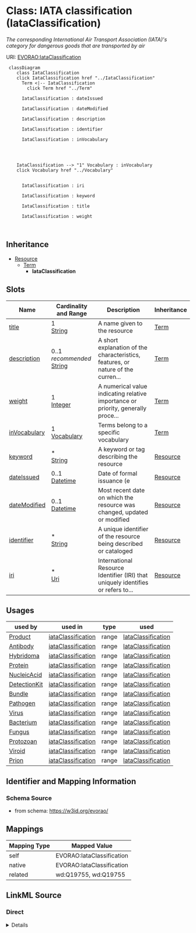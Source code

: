 

# Class: IATA classification (IataClassification) 


_The corresponding International Air Transport Association (IATA)'s category for dangerous goods that are transported by air_





URI: [EVORAO:IataClassification](https://w3id.org/evorao/IataClassification)






```mermaid
 classDiagram
    class IataClassification
    click IataClassification href "../IataClassification"
      Term <|-- IataClassification
        click Term href "../Term"
      
      IataClassification : dateIssued
        
      IataClassification : dateModified
        
      IataClassification : description
        
      IataClassification : identifier
        
      IataClassification : inVocabulary
        
          
    
    
    IataClassification --> "1" Vocabulary : inVocabulary
    click Vocabulary href "../Vocabulary"

        
      IataClassification : iri
        
      IataClassification : keyword
        
      IataClassification : title
        
      IataClassification : weight
        
      
```





## Inheritance
* [Resource](Resource.md)
    * [Term](Term.md)
        * **IataClassification**



## Slots

| Name | Cardinality and Range | Description | Inheritance |
| ---  | --- | --- | --- |
| [title](title.md) | 1 <br/> [String](String.md) | A name given to the resource | [Term](Term.md) |
| [description](description.md) | 0..1 _recommended_ <br/> [String](String.md) | A short explanation of the characteristics, features, or nature of the curren... | [Term](Term.md) |
| [weight](weight.md) | 1 <br/> [Integer](Integer.md) | A numerical value indicating relative importance or priority, generally proce... | [Term](Term.md) |
| [inVocabulary](inVocabulary.md) | 1 <br/> [Vocabulary](Vocabulary.md) | Terms belong to a specific vocabulary | [Term](Term.md) |
| [keyword](keyword.md) | * <br/> [String](String.md) | A keyword or tag describing the resource | [Resource](Resource.md) |
| [dateIssued](dateIssued.md) | 0..1 <br/> [Datetime](Datetime.md) | Date of formal issuance (e | [Resource](Resource.md) |
| [dateModified](dateModified.md) | 0..1 <br/> [Datetime](Datetime.md) | Most recent date on which the resource was changed, updated or modified | [Resource](Resource.md) |
| [identifier](identifier.md) | * <br/> [String](String.md) | A unique identifier of the resource being described or cataloged | [Resource](Resource.md) |
| [iri](iri.md) | * <br/> [Uri](Uri.md) | International Resource Identifier (IRI) that uniquely identifies or refers to... | [Resource](Resource.md) |





## Usages

| used by | used in | type | used |
| ---  | --- | --- | --- |
| [Product](Product.md) | [iataClassification](iataClassification.md) | range | [IataClassification](IataClassification.md) |
| [Antibody](Antibody.md) | [iataClassification](iataClassification.md) | range | [IataClassification](IataClassification.md) |
| [Hybridoma](Hybridoma.md) | [iataClassification](iataClassification.md) | range | [IataClassification](IataClassification.md) |
| [Protein](Protein.md) | [iataClassification](iataClassification.md) | range | [IataClassification](IataClassification.md) |
| [NucleicAcid](NucleicAcid.md) | [iataClassification](iataClassification.md) | range | [IataClassification](IataClassification.md) |
| [DetectionKit](DetectionKit.md) | [iataClassification](iataClassification.md) | range | [IataClassification](IataClassification.md) |
| [Bundle](Bundle.md) | [iataClassification](iataClassification.md) | range | [IataClassification](IataClassification.md) |
| [Pathogen](Pathogen.md) | [iataClassification](iataClassification.md) | range | [IataClassification](IataClassification.md) |
| [Virus](Virus.md) | [iataClassification](iataClassification.md) | range | [IataClassification](IataClassification.md) |
| [Bacterium](Bacterium.md) | [iataClassification](iataClassification.md) | range | [IataClassification](IataClassification.md) |
| [Fungus](Fungus.md) | [iataClassification](iataClassification.md) | range | [IataClassification](IataClassification.md) |
| [Protozoan](Protozoan.md) | [iataClassification](iataClassification.md) | range | [IataClassification](IataClassification.md) |
| [Viroid](Viroid.md) | [iataClassification](iataClassification.md) | range | [IataClassification](IataClassification.md) |
| [Prion](Prion.md) | [iataClassification](iataClassification.md) | range | [IataClassification](IataClassification.md) |






## Identifier and Mapping Information







### Schema Source


* from schema: https://w3id.org/evorao/




## Mappings

| Mapping Type | Mapped Value |
| ---  | ---  |
| self | EVORAO:IataClassification |
| native | EVORAO:IataClassification |
| related | wd:Q19755, wd:Q19755 |







## LinkML Source

<!-- TODO: investigate https://stackoverflow.com/questions/37606292/how-to-create-tabbed-code-blocks-in-mkdocs-or-sphinx -->

### Direct

<details>
```yaml
name: IataClassification
description: The corresponding International Air Transport Association (IATA)'s category
  for dangerous goods that are transported by air
title: IATA classification
from_schema: https://w3id.org/evorao/
related_mappings:
- wd:Q19755
- wd:Q19755
is_a: Term

```
</details>

### Induced

<details>
```yaml
name: IataClassification
description: The corresponding International Air Transport Association (IATA)'s category
  for dangerous goods that are transported by air
title: IATA classification
from_schema: https://w3id.org/evorao/
related_mappings:
- wd:Q19755
- wd:Q19755
is_a: Term
attributes:
  title:
    name: title
    description: A name given to the resource
    title: title
    comments:
    - 'The title of the item should be as short and descriptive as possible. E.g.
      for virus products it should basically be based on the following Pattern: ''Virus
      name'', ''virus host type'', ''collection year'', ''country of collection''
      ex ''suspected epidemiological origin'', ''genotype'', ''strain'', ''variant
      name or specific feature'
    from_schema: https://w3id.org/evorao/
    exact_mappings:
    - schema:name
    - rdfs:label
    rank: 1000
    slot_uri: dct:title
    alias: title
    owner: IataClassification
    domain_of:
    - Term
    - Dataset
    - DataService
    - Publication
    - License
    - Certification
    range: string
    required: true
    multivalued: false
  description:
    name: description
    description: A short explanation of the characteristics, features, or nature of
      the current item
    title: description
    comments:
    - Describe this item in few lines. This description will serve as a summary to
      present the resource.
    from_schema: https://w3id.org/evorao/
    exact_mappings:
    - schema:description
    close_mappings:
    - schema:description
    rank: 1000
    slot_uri: dct:description
    alias: description
    owner: IataClassification
    domain_of:
    - Term
    - Dataset
    - DataService
    - PersonOrOrganization
    - File
    - ContactPoint
    - License
    - Certification
    range: string
    required: false
    recommended: true
    multivalued: false
  weight:
    name: weight
    description: A numerical value indicating relative importance or priority, generally
      processed in ascending order. This weight helps prioritize content when organizing
      or processing data. Its value can be negative, with a default set to 0
    title: weight
    comments:
    - The lowest weighted Data providers are triggered first, this may be usefull
      to populate at first entities that are referenced by others (e.g. Version ahead
      of Rank ahead of Taxon)
    from_schema: https://w3id.org/evorao/
    close_mappings:
    - adms:status
    rank: 1000
    ifabsent: int(0)
    alias: weight
    owner: IataClassification
    domain_of:
    - Term
    - DataProvider
    range: integer
    required: true
    multivalued: false
  inVocabulary:
    name: inVocabulary
    description: Terms belong to a specific vocabulary
    title: in Vocabulary
    from_schema: https://w3id.org/evorao/
    close_mappings:
    - wdp:P972
    related_mappings:
    - dct:isReferencedBy
    broad_mappings:
    - dct:isPartOf
    rank: 1000
    alias: inVocabulary
    owner: IataClassification
    domain_of:
    - Term
    range: Vocabulary
    required: true
    multivalued: false
  keyword:
    name: keyword
    description: A keyword or tag describing the resource
    title: keyword
    from_schema: https://w3id.org/evorao/
    rank: 1000
    slot_uri: dcat:keyword
    alias: keyword
    owner: IataClassification
    domain_of:
    - Resource
    range: string
    required: false
    multivalued: true
  dateIssued:
    name: dateIssued
    description: Date of formal issuance (e.g., publication) of the resource
    title: date issued
    comments:
    - encoded using the relevant ISO 8601 Date and Time compliant string [DATETIME]
    from_schema: https://w3id.org/evorao/
    exact_mappings:
    - sepio:0000051
    close_mappings:
    - schema:datePublished
    - schema:dateCreated
    rank: 1000
    slot_uri: dct:issued
    alias: dateIssued
    owner: IataClassification
    domain_of:
    - Resource
    range: datetime
    required: false
    multivalued: false
  dateModified:
    name: dateModified
    description: Most recent date on which the resource was changed, updated or modified
    title: date modified
    comments:
    - encoded using the relevant ISO 8601 Date and Time compliant string [DATETIME]
    from_schema: https://w3id.org/evorao/
    exact_mappings:
    - sepio:0000036
    close_mappings:
    - schema:dateModified
    rank: 1000
    slot_uri: dct:modified
    alias: dateModified
    owner: IataClassification
    domain_of:
    - Resource
    range: datetime
    required: false
    multivalued: false
  identifier:
    name: identifier
    description: A unique identifier of the resource being described or cataloged
    title: identifier
    comments:
    - The identifier is a text string which is assigned to the resource to provide
      an unambiguous reference within a particular context. Persistent identifiers
      should be provided as HTTP URIs
    from_schema: https://w3id.org/evorao/
    exact_mappings:
    - schema:identifier
    rank: 1000
    slot_uri: dct:identifier
    alias: identifier
    owner: IataClassification
    domain_of:
    - Resource
    range: string
    required: false
    multivalued: true
  iri:
    name: iri
    description: International Resource Identifier (IRI) that uniquely identifies
      or refers to the resource. IRIs include URIs, and URIs include URLs
    title: IRI
    comments:
    - An IRI is a global identifier standardized by IETF RFC 3987. It may or may not
      be resolvable on the web. IRIs include URIs, and URIs include URLs
    from_schema: https://w3id.org/evorao/
    close_mappings:
    - biolink:iri
    related_mappings:
    - mi:url
    narrow_mappings:
    - schema:url
    rank: 1000
    is_a: identifier
    alias: iri
    owner: IataClassification
    domain_of:
    - Resource
    range: uri
    required: false
    multivalued: true

```
</details>